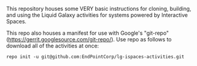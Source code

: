 This repository houses some VERY basic instructions for cloning, building, and using the Liquid Galaxy activities for systems powered by Interactive Spaces.

This repo also houses a manifest for use with Google's "git-repo" (https://gerrit.googlesource.com/git-repo/).
Use repo as follows to download all of the activities at once:
```
repo init -u git@github.com:EndPointCorp/lg-ispaces-activities.git
```
